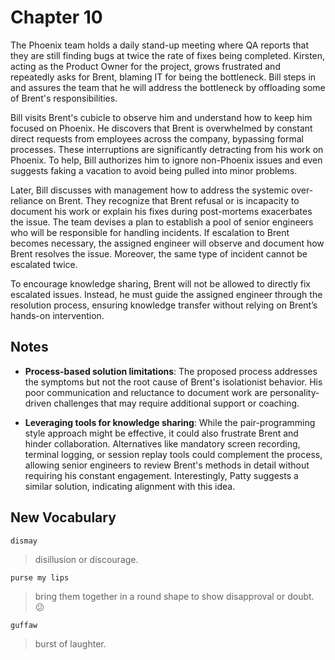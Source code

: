 # Chapter 10

The Phoenix team holds a daily stand-up meeting where QA reports that they are still finding bugs at twice the rate of
fixes being completed. Kirsten, acting as the Product Owner for the project, grows frustrated and repeatedly asks for
Brent, blaming IT for being the bottleneck. Bill steps in and assures the team that he will address the bottleneck by
offloading some of Brent's responsibilities.

Bill visits Brent's cubicle to observe him and understand how to keep him focused on Phoenix. He discovers that Brent is
overwhelmed by constant direct requests from employees across the company, bypassing formal processes. These
interruptions are significantly detracting from his work on Phoenix. To help, Bill authorizes him to ignore non-Phoenix
issues and even suggests faking a vacation to avoid being pulled into minor problems.

Later, Bill discusses with management how to address the systemic over-reliance on Brent. They recognize that Brent
refusal or is incapacity to document his work or explain his fixes during post-mortems exacerbates the issue. The team
devises a plan to establish a pool of senior engineers who will be responsible for handling incidents. If escalation to
Brent becomes necessary, the assigned engineer will observe and document how Brent resolves the issue. Moreover, the
same type of incident cannot be escalated twice.

To encourage knowledge sharing, Brent will not be allowed to directly fix escalated issues. Instead, he must guide the
assigned engineer through the resolution process, ensuring knowledge transfer without relying on Brent’s hands-on
intervention.

## Notes

- **Process-based solution limitations**: The proposed process addresses the symptoms but not the root cause of Brent's
  isolationist behavior. His poor communication and reluctance to document work are personality-driven challenges that
  may require additional support or coaching.

- **Leveraging tools for knowledge sharing**: While the pair-programming style approach might be effective, it could
  also frustrate Brent and hinder collaboration. Alternatives like mandatory screen recording, terminal logging, or
  session replay tools could complement the process, allowing senior engineers to review Brent's methods in detail
  without requiring his constant engagement. Interestingly, Patty suggests a similar solution, indicating alignment with
  this idea.

## New Vocabulary

`dismay`

> disillusion or discourage.

`purse my lips`

> bring them together in a round shape to show disapproval or doubt. 😕

`guffaw`

> burst of laughter.
